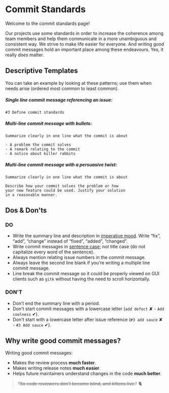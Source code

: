 Commit Standards
================

Welcome to the commit standards page!

Our projects use some standards in order to increase the coherence among team members and help them communicate in a more unambiguous and consistent way. We strive to make life easier for everyone. And writing good commit messages hold an important place among these endeavours. Yes, it really _does_ matter.

## Descriptive Templates

You can take an example by looking at these patterns; use them when needs arise (ordered most common to least common).

##### Single line commit message referencing an issue:
```
#3 Define commit standards
```

##### Multi-line commit message with bullets:
```plain
Summarize clearly in one line what the commit is about

- A problem the commit solves
- A remark relating to the commit
- A notice about killer rabbits
```

##### Multi-line commit message with a persuasive twist:
```plain
Summarize clearly in one line what the commit is about

Describe how your commit solves the problem or how
your new feature could be used. Justify your solution
in a reasonable manner.
```

## Dos & Don'ts

### DO
- Write the summary line and description in [imperative mood](http://en.wikipedia.org/wiki/Imperative_mood). Write “fix”, “add”, “change” instead of “fixed”, “added”, “changed”.
- Write commit messages in [sentence case](https://en.wikipedia.org/wiki/Letter_case#Case_styles); not title case (do not capitalize every word of the sentence).
- Always mention relating issue numbers in the commit message.
- Always leave the second line blank if you're writing a multiple line commit message.
- Line break the commit message so it could be properly viewed on GUI clients such as ```gitk``` without having the need to scroll horizontally.

### DON'T
- Don’t end the summary line with a period.
- Don't start commit messages with a lowercase letter (```add defect``` ✘ - ```Add coolness``` ✔).
- Don't start with a lowercase letter after issue reference (```#3 add sauce``` ✘ - ```#3 Add sauce``` ✔).


## Why write good commit messages?

Writing good commit messages:
- Makes the review process __much faster__.
- Makes writing release notes __much easier__.
- Helps future maintainers understand changes in the code __much better__.

> ~~"So code reviewers don't become blind, and kittens live."~~ :cat2:

